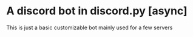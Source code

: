 # A discord bot in discord.py [async]
This is just a basic customizable bot mainly used for a few servers